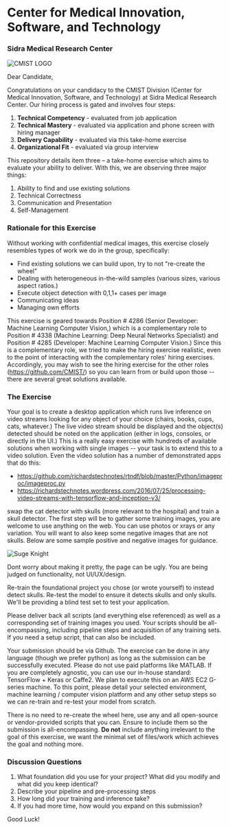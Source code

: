 # Center for Medical Innovation, Software, and Technology
### Sidra Medical Research Center
![](https://raw.githubusercontent.com/CMIST/HiringExercise_SeniorMLEngineer/master/logo_cmist.png "CMIST LOGO")

Dear Candidate,

Congratulations on your candidacy to the CMIST Division (Center for Medical Innovation, Software, and Technology) at Sidra Medical Research Center.  Our hiring process is gated and involves four steps:
1.	**Technical Competency** - evaluated from job application
2.	**Technical Mastery** - evaluated via application and phone screen with hiring manager
3.	**Delivery Capability** - evaluated via this take-home exercise
4.	**Organizational Fit** - evaluated via group interview 

This repository details item three – a take-home exercise which aims to evaluate your ability to deliver.  With this, we are observing three major things:
1.  Ability to find and use existing solutions
2.	Technical Correctness
3.	Communication and Presentation
4.	Self-Management

### Rationale for this Exercise
Without working with confidential medical images, this exercise closely resembles types of work we do in the group, specifically:
* Find existing solutions we can build upon, try to not "re-create the wheel"
* Dealing with heterogeneous in-the-wild samples (various sizes, various aspect ratios.)  
* Execute object detection with 0,1,1+ cases per image
* Communicating ideas
* Managing own efforts 

This exercise is geared towards Position # 4286 (Senior Developer: Machine Learning Computer Vision,) which is a complementary role to Position # 4338 (Machine Learning: Deep Neural Networks Specialist) and Position # 4285 (Developer: Machine Learning Computer Vision.)  Since this is a complementary role, we tried to make the hiring exercise realistic, even to the point of interacting with the complementary roles' hiring exercises.  Accordingly, you may wish to see the hiring exercise for the other roles (https://github.com/CMIST/) so you can learn from or build upon those -- there are several great solutions available.

### The Exercise

Your goal is to create a desktop application which runs live inference on video streams looking for any object of your choice (chairs, books, cups, cats, whatever.)  The live video stream should be displayed and the object(s) detected should be noted on the application (either in logs, consoles, or directly in the UI.)  This is a really easy exercise with hundreds of available solutions when working with single images -- your task is to extend this to a video solution.  Even the video solution has a number of demonstrated apps that do this:
* https://github.com/richardstechnotes/rtndf/blob/master/Python/imageproc/imageproc.py
* https://richardstechnotes.wordpress.com/2016/07/25/processing-video-streams-with-tensorflow-and-inception-v3/

swap the cat detector with skulls (more relevant to the hospital) and train a skull detector.  The first step will be to gather some training images, you are welcome to use anything on the web.  You can use photos or xrays or any variation.  You will want to also keep some negative images that are not skulls.  Below are some sample positive and negative images for guidance.

![](https://raw.githubusercontent.com/CMIST/HiringExercise_MLEngineer/master/sample_images/sugeknight.png "Suge Knight")

Dont worry about making it pretty, the page can be ugly.  You are being judged on functionality, not UI/UX/design.

Re-train the foundational project you chose (or wrote yourself) to instead detect skulls.  Re-test the model to ensure it detects skulls and only skulls.  We'll be providing a blind test set to test your application.
 
Please deliver back all scripts (and everything else referenced) as well as a corresponding set of training images you used.  Your scripts should be all-encompassing, including pipeline steps and acquisition of any training sets.  If you need a setup script, that can also be included.

Your submission should be via Github.  The exercise can be done in any language (though we prefer python) as long as the submission can be successfully executed.  Please do not use paid platforms like MATLAB.  If you are completely agnostic, you can use our in-house standard: TensorFlow + Keras or Caffe2.  We plan to execute this on an AWS EC2 G-series machine.  To this point, please detail your selected environment, machine learning / computer vision platform and any other setup steps so we can re-train and re-test your model from scratch.

There is no need to re-create the wheel here, use any and all open-source or vendor-provided scripts that you can.  Ensure to include them so the submission is all-encompassing.  **Do not** include anything irrelevant to the goal of this exercise, we want the minimal set of files/work which achieves the goal and nothing more.

### Discussion Questions
1.	What foundation did you use for your project?  What did you modify and what did you keep identical?
2.	Describe your pipeline and pre-processing steps
3.	How long did your training and inference take?
4.	If you had more time, how would you expand on this submission?

Good Luck!